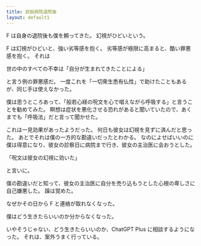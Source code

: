 ```yaml
---
title: 武田病院退院後
layout: default1
---
```

F は自身の退院後も僕を頼ってきた。
幻視がひどいという。

F は幻視がひどいと、強い劣等感を抱く。
劣等感が極限に高まると、酷い罪悪感を抱く。
それは

世の中のすべての不幸は「自分が生まれてきたことによる」

と言う例の罪悪感だ。
一度これを「一切衆生悉有仏性」で助けたこともあるが、同じ手は使えなかった。

僕は思うところあって、「般若心経の呪文を心で唱えながら呼吸する」と言うことを勧めてみた。
瞑想は症状を悪化させる恐れがあると聞いていたので、あくまでも「呼吸法」だと言って聞かせた。

これは一見効果があったようだった。
何日も彼女は幻視を見ずに済んだと思った。
あとでそれは僕の一方的な勘違いだったとわかる。
なのによせばいいのに僕は得意になり、彼女の診察日に病院まで行き、彼女の主治医に会おうとした。

「呪文は彼女の幻視に効いた」

と言いに。

僕の勘違いだと知って、彼女の主治医に自分を売り込もうとした心根の卑しさに自己嫌悪した。
躁は覚めた。

なぜかその日から F と連絡が取れなくなった。

僕はどう生きたらいいのか分からなくなった。

いやそうじゃない、どう生きたらいいのか、ChatGPT Plus に相談するようになった。
それは、案外うまく行っている。

